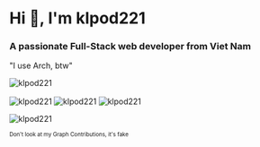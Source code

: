 <h1 align="left">Hi 👋, I'm klpod221</h1>
<h3 align="left">A passionate Full-Stack web developer from Viet Nam</h3>
<p align="left">"I use Arch, btw"</p>

<p align="left">
    <img src="https://komarev.com/ghpvc/?username=klpod221&label=Profile%20views&color=0e75b6&style=flat" alt="klpod221" />
</p>

<p align="left">
    <img align="center" src="https://wakapi.klpod221.com/api/badge/klpod221/interval:today?label=today" alt="klpod221" />
    <img align="center" src="https://wakapi.klpod221.com/api/badge/klpod221/klpod221/interval:30_days?label=last%2030d" alt="klpod221" />
    <img align="center" src="https://img.shields.io/endpoint?url=https://wakapi.klpod221.com/api/compat/shields/v1/klpod221/interval:all_time&label=All%20time&color=blue" alt="klpod221" />
</p>

<p align="left">
    <img align="center" src="https://github-readme-stats.vercel.app/api/wakatime?username=klpod221&api_domain=wakapi.klpod221.com&bg_color=1A202C&title_color=2F855A&icon_color=2F855A&text_color=ffffff&custom_title=All+Time+Stats&layout=compact" alt="klpod221" />
</p>

<sub><sup>Don't look at my Graph Contributions, it's fake</sup></sub>
